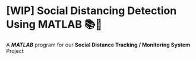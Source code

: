 # **[WIP]** Social Distancing Detection Using MATLAB 📚📐
A *__MATLAB__* program for our **Social Distance Tracking / Monitoring System** Project
